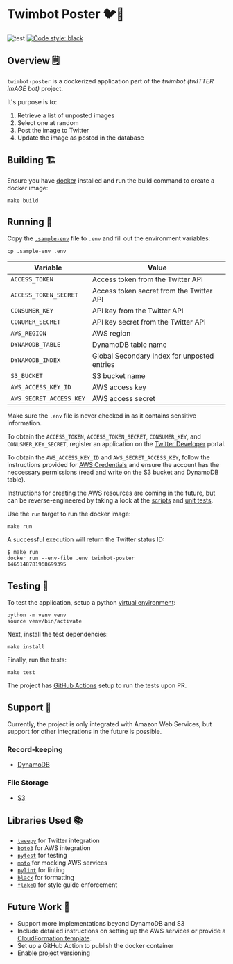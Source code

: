 # Twimbot Poster 🐦🤖

![test](https://github.com/henrywebster/twimbot-poster/actions/workflows/test.yml/badge.svg)
[![Code style: black](https://img.shields.io/badge/code%20style-black-000000.svg)](https://github.com/psf/black)

## Overview 🗒️

`twimbot-poster` is a dockerized application part of the _twimbot (twITTER imAGE bot)_ project.

It's purpose is to:

1. Retrieve a list of unposted images
2. Select one at random
3. Post the image to Twitter
4. Update the image as posted in the database

## Building 🏗️

Ensure you have [docker](https://docs.docker.com/get-docker/) installed and run the build command to create a docker image:

```
make build
```

## Running 🏃

Copy the [`.sample-env`](https://github.com/henrywebster/twimbot-poster/blob/main/.sample-env) file to `.env` and fill out the environment variables:

```
cp .sample-env .env
```

| Variable                | Value                                       |
| ----------------------- | ------------------------------------------- |
| `ACCESS_TOKEN`          | Access token from the Twitter API           |
| `ACCESS_TOKEN_SECRET`   | Access token secret from the Twitter API    |
| `CONSUMER_KEY`          | API key from the Twitter API                |
| `CONUMER_SECRET`        | API key secret from the Twitter API         |
| `AWS_REGION`            | AWS region                                  |
| `DYNAMODB_TABLE`        | DynamoDB table name                         |
| `DYNAMODB_INDEX`        | Global Secondary Index for unposted entries |
| `S3_BUCKET`             | S3 bucket name                              |
| `AWS_ACCESS_KEY_ID`     | AWS access key                              |
| `AWS_SECRET_ACCESS_KEY` | AWS access secret                           |

Make sure the `.env` file is never checked in as it contains sensitive information.

To obtain the `ACCESS_TOKEN`, `ACCESS_TOKEN_SECRET`, `CONSUMER_KEY`, and `CONUSMER_KEY_SECRET`, register an application on the [Twitter Developer](https://developer.twitter.com/en) portal.

To obtain the `AWS_ACCESS_KEY_ID` and `AWS_SECRET_ACCESS_KEY`, follow the instructions provided for [AWS Credentials](https://docs.aws.amazon.com/general/latest/gr/aws-sec-cred-types.html) and ensure the account has the neccessary permissions (read and write on the S3 bucket and DynamoDB table).

Instructions for creating the AWS resources are coming in the future, but can be reverse-engineered by taking a look at the [scripts](https://github.com/henrywebster/twimbot-poster/tree/main/scripts) and [unit tests](https://github.com/henrywebster/twimbot-poster/blob/main/tests/test_journal.py).

Use the `run` target to run the docker image:

```
make run
```

A successful execution will return the Twitter status ID:

```
$ make run
docker run --env-file .env twimbot-poster
1465148781968699395
```

## Testing 🧪

To test the application, setup a python [virtual environment](https://docs.python.org/3/library/venv.html):

```
python -m venv venv
source venv/bin/activate
```

Next, install the test dependencies:

```
make install
```

Finally, run the tests:

```
make test
```

The project has [GitHub Actions](https://github.com/features/actions) setup to run the tests upon PR.

## Support 💪

Currently, the project is only integrated with Amazon Web Services, but support for other integrations in the future is possible.

### Record-keeping

-   [DynamoDB](https://aws.amazon.com/dynamodb/)

### File Storage

-   [S3](https://aws.amazon.com/s3/)

## Libraries Used 📚

-   [`tweepy`](https://www.tweepy.org/) for Twitter integration
-   [`boto3`](https://boto3.amazonaws.com/v1/documentation/api/latest/index.html) for AWS integration
-   [`pytest`](https://github.com/pytest-dev/pytest) for testing
-   [`moto`](https://github.com/spulec/moto) for mocking AWS services
-   [`pylint`](https://github.com/PyCQA/pylint) for linting
-   [`black`](https://github.com/psf/black) for formatting
-   [`flake8`](https://github.com/pycqa/flake8) for style guide enforcement

## Future Work 📅

-   Support more implementations beyond DynamoDB and S3
-   Include detailed instructions on setting up the AWS services or provide a [CloudFormation template](https://aws.amazon.com/cloudformation/).
-   Set up a GitHub Action to publish the docker container
-   Enable project versioning
